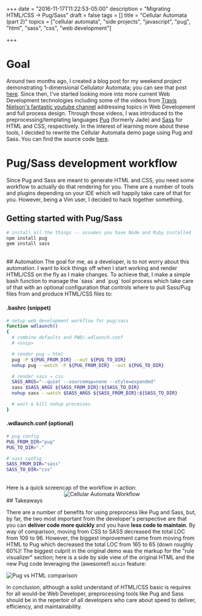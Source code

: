 +++
date = "2016-11-17T11:22:53-05:00"
description = "Migrating HTML/CSS → Pug/Sass"
draft = false
tags = []
title = "Cellular Automata (part 2)"
topics = ["cellular automata", "side projects", "javascript", "pug", "html", "sass", "css", "web development"]


+++

# Goal

Around two months ago, I created a blog post for my weekend project demonstrating 1-dimensional Cellulator Automata;
you can see that post [here](../cellular-automata/).  Since then, I've started looking more into
more current Web Development technologies including some of the videos from [Travis Nielson's fantastic youtube
channel](https://www.youtube.com/user/DevTipsForDesigners) addressing topics in Web Development
and full process design.  Through those videos, I was introduced to the preprocessing/templating languages
[Pug](https://pugjs.org/) (formerly Jade) and [Sass](http://sass-lang.com/) for HTML and CSS, respectively.
In the interest of learning more about these tools, I decided to rewrite the Cellular Automata demo page using
Pug and Sass.  You can find the source code [here](https://github.com/chriskirkland/cellular-automata/tree/pug-and-sass).


# Pug/Sass development workflow

Since Pug and Sass are meant to generate HTML and CSS, you need some workflow to actually do that rendering for you.
There are a number of tools and plugins depending on your IDE which will happily take care of that for you.  However,
being a Vim user, I decided to hack together something.

## Getting started with Pug/Sass
```bash
# install all the things -- assumes you have Node and Ruby installed
npm install pug
gem install sass
```

<br/>
## Automation
The goal for me, as a developer, is to not worry about this automation.  I want to kick things off when I
start working and render HTML/CSS on the fly as I make changes.  To achieve that, I make a simple bash function
to manage the `sass` and `pug` tool process which take care of that with an optional configuration that controls
where to pull Sass/Pug files from and produce HTML/CSS files to:

#### .bashrc (snippet)
```bash
# setup web development workflow for pug/sass
function wdlaunch()
{
  # combine defaults and PWD/.wdlaunch.conf
  # <snip>

  # render pug → html
  pug -P ${PUG_FROM_DIR} --out ${PUG_TO_DIR}
  nohup pug --watch -P ${PUG_FROM_DIR} --out ${PUG_TO_DIR}

  # render sass → css
  SASS_ARGS="--quiet --sourcemap=none --style=expanded"
  sass $SASS_ARGS ${SASS_FROM_DIR}:${SASS_TO_DIR}
  nohup sass --watch $SASS_ARGS ${SASS_FROM_DIR}:${SASS_TO_DIR}

  # wait & kill nohup processes
}
```

#### .wdlaunch.conf  (optional)
```bash
# pug config
PUG_FROM_DIR="pug"
PUG_TO_DIR="."

# sass config
SASS_FROM_DIR="sass"
SASS_TO_DIR="css"
```
<br/>
Here is a quick screencap of the workflow in action:
<center>
  <img src="/cellular-automata-workflow.gif" alt="Cellular Automata Workflow" />
</center>
## Takeaways

There are a number of benefits for using preprocess like Pug and Sass, but, by far, the two most important from the developer's perspective are that
you can **deliver code more quickly** and you have **less code to maintain**.  By way of comparison, moving from CSS to SASS decreased the total LOC from
109 to 96. However, the biggest improvement came from moving from HTML to Pug which decreased the total LOC from 165 to 65 (down roughly 60%)!
The biggest culprit in the original demo was the markup for the "rule visualizer" section; here is a side by side view of the original HTML and the new Pug code
leveraging the (awesome!) `mixin` feature:

<img src="/pug-vs-html-side-by-side.png" alt="Pug vs HTML comparison" />

In conclusion, although a solid understand of HTML/CSS basic is requires for all would-be Web Developer, preprocessing tools like Pug and Sass should
be in the repertoir of all developers who care about speed to deliver, efficiency, and maintainability.
